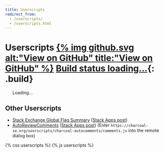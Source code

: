 ```yaml
---
title: Userscripts
redirect_from:
  - /userscripts/
  - /userscripts.html
---
```


# Userscripts <span>[{% img github.svg alt:"View on GitHub" title:"View on GitHub" %}](https://github.com/Charcoal-SE/Userscripts) [Build <span>status loading…</span>](//travis-ci.org/Charcoal-SE/userscripts){: .build}</span>

<ul class="scripts">
  Loading…
</ul>

## Other Userscripts

* [Stack Exchange Global Flag Summary](https://raw.githubusercontent.com/Floern/stackoverflow/master/userscripts/SE_global_flag_summary.user.js) ([Stack Apps post](https://stackapps.com/q/7173/34727))
* [AutoReviewComments](https://raw.github.com/Benjol/SE-AutoReviewComments/master/dist/autoreviewcomments.user.js) ([Stack Apps post](https://stackapps.com/q/2116/34727)) (Enter `https://charcoal-se.org/userscripts/charcoal-autocomments/comments.js` into the remote dialog box)

{% css userscripts %}
{% js userscripts %}
